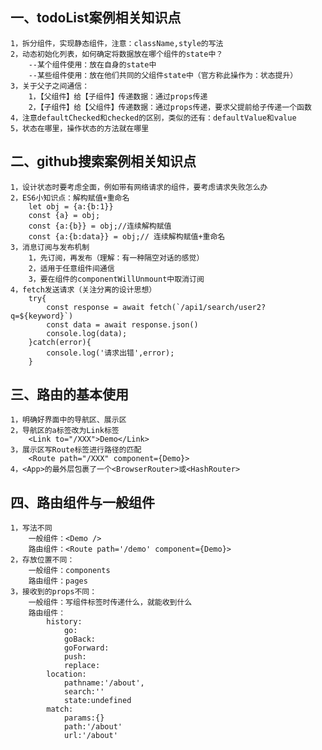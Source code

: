 ## 一、todoList案例相关知识点
    1，拆分组件，实现静态组件，注意：className,style的写法
    2，动态初始化列表，如何确定将数据放在哪个组件的state中？
        --某个组件使用：放在自身的state中
        --某些组件使用：放在他们共同的父组件state中（官方称此操作为：状态提升）
    3，关于父子之间通信：
        1，【父组件】给【子组件】传递数据：通过props传递
        2，【子组件】给【父组件】传递数据：通过props传递，要求父提前给子传递一个函数
    4，注意defaultChecked和checked的区别，类似的还有：defaultValue和value
    5，状态在哪里，操作状态的方法就在哪里
## 二、github搜索案例相关知识点
    1，设计状态时要考虑全面，例如带有网络请求的组件，要考虑请求失败怎么办
    2，ES6小知识点：解构赋值+重命名
        let obj = {a:{b:1}}
        const {a} = obj;
        const {a:{b}} = obj;//连续解构赋值
        const {a:{b:data}} = obj;// 连续解构赋值+重命名
    3，消息订阅与发布机制
        1，先订阅，再发布（理解：有一种隔空对话的感觉）
        2，适用于任意组件间通信
        3，要在组件的componentWillUnmount中取消订阅
    4，fetch发送请求（关注分离的设计思想）
        try{
            const response = await fetch(`/api1/search/user2?q=${keyword}`)
            const data = await response.json()
            console.log(data);
        }catch(error){
            console.log('请求出错',error);
        }
## 三、路由的基本使用
    1，明确好界面中的导航区、展示区
    2，导航区的a标签改为Link标签
        <Link to="/XXX">Demo</Link>
    3，展示区写Route标签进行路径的匹配
        <Route path="/XXX" component={Demo}>
    4，<App>的最外层包裹了一个<BrowserRouter>或<HashRouter>

## 四、路由组件与一般组件
    1，写法不同
        一般组件：<Demo />
        路由组件：<Route path='/demo' component={Demo}>
    2，存放位置不同：
        一般组件：components
        路由组件：pages
    3，接收到的props不同：
        一般组件：写组件标签时传递什么，就能收到什么
        路由组件：
            history:
                go:
                goBack:
                goForward:
                push:
                replace:
            location:
                pathname:'/about',
                search:''
                state:undefined
            match:
                params:{}
                path:'/about'
                url:'/about'
